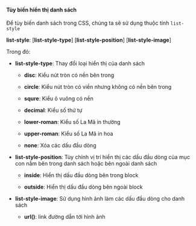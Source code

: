 #### Tùy biến hiển thị danh sách

Để tùy biến danh sách trong CSS, chúng ta sẽ sử dụng thuộc tính `list-style` 

**list-style**:  [**list-style-type**]  [**list-style-position**]  [**list-style-image**]

Trong đó:

- __list-style-type__: Thay đổi loại hiển thị của danh sách

	+ __disc__: Kiểu nút tròn có nền bên trong

	+ __circle__: Kiểu nút tròn có viền nhưng không có nền bên trong

	+ __squre__: Kiểu ô vuông có nền

	+ __decimal__: Kiểu số thứ tự

	+ __lower-roman__: Kiểu số La Mã in thường

	+ __upper-roman__: Kiểu số La Mã in hoa

	+ __none__: Xóa các dấu đầu dòng

- __list-style-position__: Tùy chỉnh vị trí hiển thị các dấu đầu dòng của mục con nằm bên trong danh sách hoặc bên ngoài danh sách

	+ __inside__: Hiển thị dấu đầu dòng bên trong block

	+ __outside__: Hiển thị dấu đầu dòng bên ngoài block

- __list-style-image__: Sử dụng hình ảnh làm các dấu đầu dòng cho danh sách

	+ __url()__: link đường dẫn tới hình ảnh

